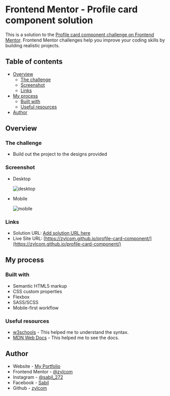 # Frontend Mentor - Profile card component solution

This is a solution to the [Profile card component challenge on Frontend Mentor](https://www.frontendmentor.io/challenges/profile-card-component-cfArpWshJ). Frontend Mentor challenges help you improve your coding skills by building realistic projects.

## Table of contents

- [Overview](#overview)
  - [The challenge](#the-challenge)
  - [Screenshot](#screenshot)
  - [Links](#links)
- [My process](#my-process)
  - [Built with](#built-with)
  - [Useful resources](#useful-resources)
- [Author](#author)

## Overview

### The challenge

- Build out the project to the designs provided

### Screenshot

- Desktop

  ![desktop](https://user-images.githubusercontent.com/67725925/138810662-ddddc569-f806-433b-97fa-1c68eb43bb00.png)

- Mobile

  ![mobile](https://user-images.githubusercontent.com/67725925/138810765-b12212f6-bc1f-4c28-93af-e4653bb28259.png)

### Links

- Solution URL: [Add solution URL here](https://your-solution-url.com)
- Live Site URL: [https://zylcom.github.io/profile-card-component/](https://zylcom.github.io/profile-card-component/)

## My process

### Built with

- Semantic HTML5 markup
- CSS custom properties
- Flexbox
- SASS/SCSS
- Mobile-first workflow

### Useful resources

- [w3schools](https://www.w3schools.com) - This helped me to understand the syntax.
- [MDN Web Docs](https://developer.mozilla.org) - This helped me to see the docs.

## Author

- Website - [My Portfolio](https://zylcom.github.io/)
- Frontend Mentor - [@zylcom](https://www.frontendmentor.io/profile/zylcom)
- Instagram - [@sabil_272](https://instagram.com/sabil_272)
- Facebook - [Sabil](https://www.facebook.com/sabilillah272)
- Github - [zylcom](https://github.com/zylcom)
